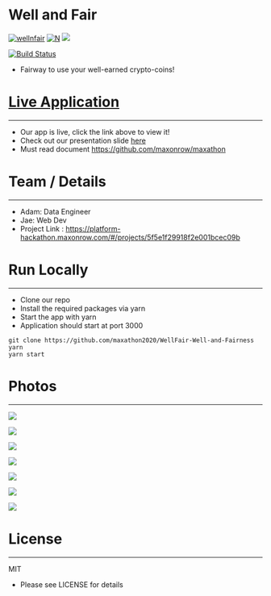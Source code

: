 # Well and Fair 
[![wellnfair](https://s1.gifyu.com/images/one.gif)](https://wellnfair-4eb14.web.app/)
[![N](https://avatars2.githubusercontent.com/u/47623265?s=200&v=4)](https://github.com/maxonrow)
[![](https://avatars1.githubusercontent.com/u/71326936?s=200&v=4)](https://hackathon.maxonrow.com/)

[![Build Status](https://travis-ci.org/joemccann/dillinger.svg?branch=master)](https://travis-ci.org/joemccann/dillinger)
- Fairway to use your well-earned crypto-coins!
# [Live Application](https://wellnfair-4eb14.web.app/)
----
  - Our app is live, click the link above to view it!
  - Check out our presentation slide [here](https://docs.google.com/presentation/d/1LAuzPkPvXc3_nHWysHFBQm-TXSCzoWjGmFpNlFBvlsw/edit?usp=sharing)
  - Must read document https://github.com/maxonrow/maxathon

# Team / Details
---
-   Adam: Data Engineer 
-   Jae: Web Dev
-   Project Link : https://platform-hackathon.maxonrow.com/#/projects/5f5e1f29918f2e001bcec09b

# Run Locally
----
-   Clone our repo 
-   Install the required packages via yarn 
-   Start the app with yarn
-   Application should start at port 3000
```
git clone https://github.com/maxathon2020/WellFair-Well-and-Fairness
yarn
yarn start
```

# Photos
---
[![](https://res.cloudinary.com/ideation/image/upload/w_1920,h_1124,q_auto,f_auto,dpr_auto/gnjzggbr2haqj1xr85jx)](https://res.cloudinary.com/ideation/image/upload/w_1920,h_1124,q_auto,f_auto,dpr_auto/gnjzggbr2haqj1xr85jx)

[![](https://res.cloudinary.com/ideation/image/upload/w_1920,h_1124,q_auto,f_auto,dpr_auto/xh8pudywg5giwarofwaz)](https://res.cloudinary.com/ideation/image/upload/w_1920,h_1124,q_auto,f_auto,dpr_auto/xh8pudywg5giwarofwaz)

[![](https://res.cloudinary.com/ideation/image/upload/w_1920,h_1124,q_auto,f_auto,dpr_auto/d7gikcixmialsyt1ytif)](https://res.cloudinary.com/ideation/image/upload/w_1920,h_1124,q_auto,f_auto,dpr_auto/d7gikcixmialsyt1ytif)

[![](https://res.cloudinary.com/ideation/image/upload/w_1920,h_1124,q_auto,f_auto,dpr_auto/fs0ibqfxcotwvlghjhuo)](https://res.cloudinary.com/ideation/image/upload/w_1920,h_1124,q_auto,f_auto,dpr_auto/fs0ibqfxcotwvlghjhuo)

[![](https://res.cloudinary.com/ideation/image/upload/w_1920,h_1124,q_auto,f_auto,dpr_auto/irhtfpvng4bdevo0gb1c)](https://res.cloudinary.com/ideation/image/upload/w_1920,h_1124,q_auto,f_auto,dpr_auto/irhtfpvng4bdevo0gb1c)

[![](https://res.cloudinary.com/ideation/image/upload/w_1920,h_1124,q_auto,f_auto,dpr_auto/bzrpkxstn8lc4hkq93v1)](https://res.cloudinary.com/ideation/image/upload/w_1920,h_1124,q_auto,f_auto,dpr_auto/bzrpkxstn8lc4hkq93v1)

[![](https://res.cloudinary.com/ideation/image/upload/w_1920,h_1124,q_auto,f_auto,dpr_auto/o0caukvmrjp0fbsaof0z)](https://res.cloudinary.com/ideation/image/upload/w_1920,h_1124,q_auto,f_auto,dpr_auto/o0caukvmrjp0fbsaof0z)



# License
----

MIT 
* Please see LICENSE for details




